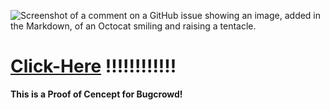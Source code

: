 ![Screenshot of a comment on a GitHub issue showing an image, added in the Markdown, of an Octocat smiling and raising a tentacle.](https://myoctocat.com/assets/images/base-octocat.svg)    
# [Click-Here](xhttp://evil.com/) !!!!!!!!!!!! 


**This is a Proof of Cencept for Bugcrowd!**

